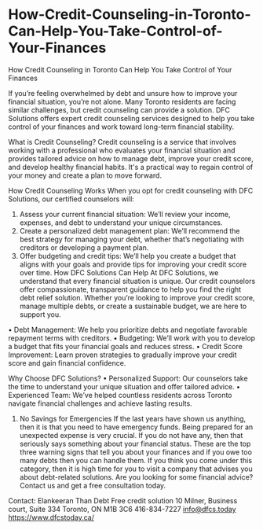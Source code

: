 # How-Credit-Counseling-in-Toronto-Can-Help-You-Take-Control-of-Your-Finances
How Credit Counseling in Toronto Can Help You Take Control of Your Finances

If you’re feeling overwhelmed by debt and unsure how to improve your financial situation, you’re not alone. Many Toronto residents are facing similar challenges, but credit counseling can provide a solution. DFC Solutions offers expert credit counseling services designed to help you take control of your finances and work toward long-term financial stability.

What is Credit Counseling?
Credit counseling is a service that involves working with a professional who evaluates your financial situation and provides tailored advice on how to manage debt, improve your credit score, and develop healthy financial habits. It's a practical way to regain control of your money and create a plan to move forward.

How Credit Counseling Works
When you opt for credit counseling with DFC Solutions, our certified counselors will:
1.	Assess your current financial situation: We’ll review your income, expenses, and debt to understand your unique circumstances.
2.	Create a personalized debt management plan: We’ll recommend the best strategy for managing your debt, whether that’s negotiating with creditors or developing a payment plan.
3.	Offer budgeting and credit tips: We’ll help you create a budget that aligns with your goals and provide tips for improving your credit score over time.
How DFC Solutions Can Help
At DFC Solutions, we understand that every financial situation is unique. Our credit counselors offer compassionate, transparent guidance to help you find the right debt relief solution. Whether you’re looking to improve your credit score, manage multiple debts, or create a sustainable budget, we are here to support you.

•	Debt Management: We help you prioritize debts and negotiate favorable repayment terms with creditors.
•	Budgeting: We’ll work with you to develop a budget that fits your financial goals and reduces stress.
•	Credit Score Improvement: Learn proven strategies to gradually improve your credit score and gain financial confidence.

Why Choose DFC Solutions?
•	Personalized Support: Our counselors take the time to understand your unique situation and offer tailored advice.
•	Experienced Team: We’ve helped countless residents across Toronto navigate financial challenges and achieve lasting results.

1.	No Savings for Emergencies
If the last years have shown us anything, then it is that you need to have emergency funds. Being prepared for an unexpected expense is very crucial. If you do not have any, then that seriously says something about your financial status. These are the top three warning signs that tell you about your finances and if you owe too many debts then you can handle them. If you think you come under this category, then it is high time for you to visit a company that advises you about debt-related solutions. Are you looking for some financial advice? Contact us and get a free consultation today.

Contact:
Elankeeran Than
Debt Free credit solution
10 Milner, Business court, Suite 334
Toronto, ON M1B 3C6
416-834-7227
info@dfcs.today
https://www.dfcstoday.ca/

